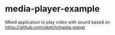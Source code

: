 # media-player-example
Mbed application to play video with sound based on  https://github.com/vketch/media-player
